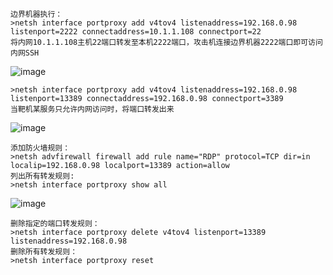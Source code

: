 	边界机器执行：
	>netsh interface portproxy add v4tov4 listenaddress=192.168.0.98 listenport=2222 connectaddress=10.1.1.108 connectport=22
	将内网10.1.1.108主机22端口转发至本机2222端口，攻击机连接边界机器2222端口即可访问内网SSH
![image](https://raw.githubusercontent.com/xiaoy-sec/Pentest_Note/master/img/176.png)

	>netsh interface portproxy add v4tov4 listenaddress=192.168.0.98 listenport=13389 connectaddress=192.168.0.98 connectport=3389
	当靶机某服务只允许内网访问时，将端口转发出来
![image](https://raw.githubusercontent.com/xiaoy-sec/Pentest_Note/master/img/177.png)

	添加防火墙规则：
	>netsh advfirewall firewall add rule name="RDP" protocol=TCP dir=in localip=192.168.0.98 localport=13389 action=allow
	列出所有转发规则:
	>netsh interface portproxy show all
![image](https://raw.githubusercontent.com/xiaoy-sec/Pentest_Note/master/img/178.png)

	删除指定的端口转发规则：
	>netsh interface portproxy delete v4tov4 listenport=13389 listenaddress=192.168.0.98
	删除所有转发规则：
	>netsh interface portproxy reset
